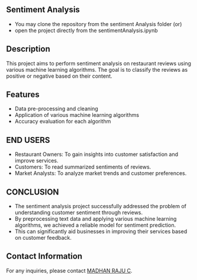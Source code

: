 ## Sentiment Analysis
- You may clone the repository from the sentiment Analysis folder  (or)
- open the project directly from the sentimentAnalysis.ipynb

## Description
This project aims to perform sentiment analysis on restaurant reviews using various machine learning algorithms.
The goal is to classify the reviews as positive or negative based on their content.

## Features
- Data pre-processing and cleaning
- Application of various machine learning algorithms
- Accuracy evaluation for each algorithm

## END USERS
 - Restaurant Owners: To gain insights into customer satisfaction and improve services.
 - Customers: To read summarized sentiments of reviews.
 - Market Analysts: To analyze market trends and customer preferences.

## CONCLUSION
 - The sentiment analysis project successfully addressed the problem of 
   understanding customer sentiment through reviews.
 - By preprocessing text data and applying various machine learning algorithms, we 
   achieved a reliable model for sentiment prediction.
 - This can significantly aid businesses in improving their services based on 
   customer feedback.

## Contact Information
For any inquiries, please contact [MADHAN RAJU C](mailto:madhanraju1209@gmail.com).
